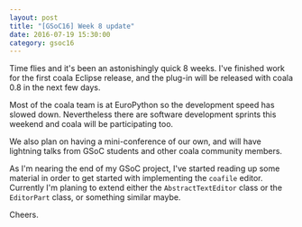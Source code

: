 ```yaml
---
layout: post
title: "[GSoC16] Week 8 update"
date: 2016-07-19 15:30:00
category: gsoc16
---
```


Time flies and it's been an astonishingly quick 8 weeks. I've finished work for the first coala Eclipse release,
and the plug-in will be released with coala 0.8 in the next few days.

Most of the coala team is at EuroPython so the development speed has slowed down.
Nevertheless there are software development sprints this weekend and coala will be participating too.

We also plan on having a mini-conference of our own, and will have lightning talks from GSoC students
and other coala community members.

As I'm nearing the end of my GSoC project, I've started reading up some material in order to get started
with implementing the `coafile` editor. Currently I'm planing to extend either the `AbstractTextEditor` class 
or the `EditorPart` class, or something similar maybe.

Cheers.
